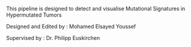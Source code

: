 This pipeline is designed to detect and visualise Mutational Signatures in Hypermutated Tumors

Designed and Edited by : Mohamed Elsayed Youssef

Supervised by : Dr. Philipp Euskirchen
